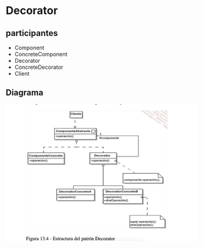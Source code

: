 # Decorator
## participantes
* Component
* ConcreteComponent
* Decorator
* ConcreteDecorator
* Client

## Diagrama
![Decorator](diagrama/decorator.png)